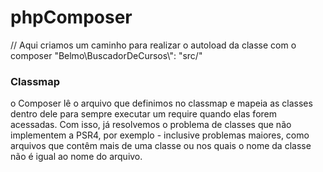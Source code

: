 # phpComposer

// Aqui criamos um caminho para realizar o autoload da classe com o composer
"Belmo\\BuscadorDeCursos\\": "src/"

### Classmap

o Composer lê o arquivo que definimos no classmap e mapeia as classes dentro dele para sempre executar um require quando elas forem acessadas. Com isso, já resolvemos o problema de classes que não implementem a PSR4, por exemplo - inclusive problemas maiores, como arquivos que contêm mais de uma classe ou nos quais o nome da classe não é igual ao nome do arquivo.
